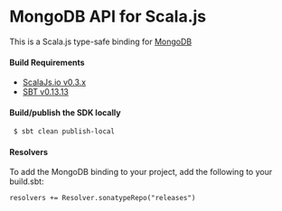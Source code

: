 MongoDB API for Scala.js
================================
This is a Scala.js type-safe binding for [MongoDB](http://mongodb.github.io/node-mongodb-native/2.2/api/)

<a name="build_requirements"></a>
#### Build Requirements

* [ScalaJs.io v0.3.x](https://github.com/ldaniels528/scalajs.io)
* [SBT v0.13.13](http://www.scala-sbt.org/download.html)

<a name="building_sdk"></a>
#### Build/publish the SDK locally

```bash
 $ sbt clean publish-local
```

<a name="resolvers"></a>
#### Resolvers

To add the MongoDB binding to your project, add the following to your build.sbt:  

```   
resolvers += Resolver.sonatypeRepo("releases") 
```